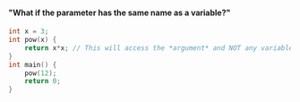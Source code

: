 #### "What if the parameter has the same name as a variable?"
```c
int x = 3;
int pow(x) {
	return x*x; // This will access the *argument* and NOT any variable. The more local variable gets priority 
}
int main() {
	pow(12);
	return 0;
}
```
